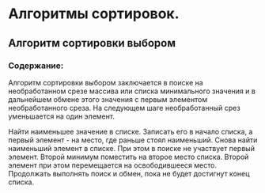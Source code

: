 # Алгоритмы сортировок. 

## Алгоритм сортировки выбором
### Содержание:

Алгоритм сортировки выбором заключается в поиске на необработанном срезе массива или списка минимального значения и в дальнейшем обмене этого значения с первым элементом необработанного среза. На следующем шаге необработанный срез уменьшается на один элемент.

Найти наименьшее значение в списке.
Записать его в начало списка, а первый элемент - на место, где раньше стоял наименьший.
Снова найти наименьший элемент в списке. При этом в поиске не участвует первый элемент.
Второй минимум поместить на второе место списка. Второй элемент при этом перемещается на освободившееся место.
Продолжать выполнять поиcк и обмен, пока не будет достигнут конец списка.